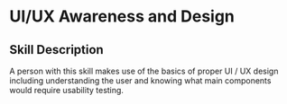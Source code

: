 # UI/UX Awareness and Design

## Skill Description
A person with this skill makes use of the basics of proper UI / UX design including understanding the user and knowing what main components would require usability testing.
